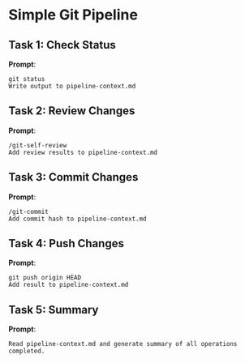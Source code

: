 # Simple Git Pipeline

## Task 1: Check Status
**Prompt**: 
```
git status
Write output to pipeline-context.md
```

## Task 2: Review Changes  
**Prompt**:
```
/git-self-review
Add review results to pipeline-context.md
```

## Task 3: Commit Changes
**Prompt**:
```
/git-commit
Add commit hash to pipeline-context.md
```

## Task 4: Push Changes
**Prompt**:
```
git push origin HEAD
Add result to pipeline-context.md
```

## Task 5: Summary
**Prompt**:
```
Read pipeline-context.md and generate summary of all operations completed.
```